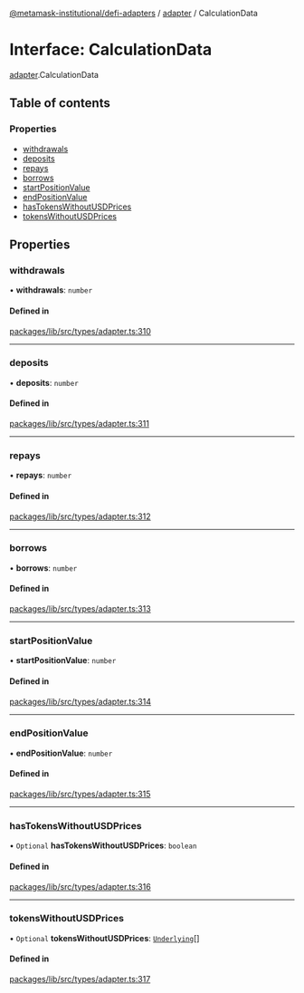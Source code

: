 [@metamask-institutional/defi-adapters](../README.md) / [adapter](../modules/adapter.md) / CalculationData

# Interface: CalculationData

[adapter](../modules/adapter.md).CalculationData

## Table of contents

### Properties

- [withdrawals](adapter.CalculationData.md#withdrawals)
- [deposits](adapter.CalculationData.md#deposits)
- [repays](adapter.CalculationData.md#repays)
- [borrows](adapter.CalculationData.md#borrows)
- [startPositionValue](adapter.CalculationData.md#startpositionvalue)
- [endPositionValue](adapter.CalculationData.md#endpositionvalue)
- [hasTokensWithoutUSDPrices](adapter.CalculationData.md#hastokenswithoutusdprices)
- [tokensWithoutUSDPrices](adapter.CalculationData.md#tokenswithoutusdprices)

## Properties

### withdrawals

• **withdrawals**: `number`

#### Defined in

[packages/lib/src/types/adapter.ts:310](https://github.com/consensys-vertical-apps/mmi-defi-adapters/blob/main/packages/lib/src/types/adapter.ts#L310)

___

### deposits

• **deposits**: `number`

#### Defined in

[packages/lib/src/types/adapter.ts:311](https://github.com/consensys-vertical-apps/mmi-defi-adapters/blob/main/packages/lib/src/types/adapter.ts#L311)

___

### repays

• **repays**: `number`

#### Defined in

[packages/lib/src/types/adapter.ts:312](https://github.com/consensys-vertical-apps/mmi-defi-adapters/blob/main/packages/lib/src/types/adapter.ts#L312)

___

### borrows

• **borrows**: `number`

#### Defined in

[packages/lib/src/types/adapter.ts:313](https://github.com/consensys-vertical-apps/mmi-defi-adapters/blob/main/packages/lib/src/types/adapter.ts#L313)

___

### startPositionValue

• **startPositionValue**: `number`

#### Defined in

[packages/lib/src/types/adapter.ts:314](https://github.com/consensys-vertical-apps/mmi-defi-adapters/blob/main/packages/lib/src/types/adapter.ts#L314)

___

### endPositionValue

• **endPositionValue**: `number`

#### Defined in

[packages/lib/src/types/adapter.ts:315](https://github.com/consensys-vertical-apps/mmi-defi-adapters/blob/main/packages/lib/src/types/adapter.ts#L315)

___

### hasTokensWithoutUSDPrices

• `Optional` **hasTokensWithoutUSDPrices**: `boolean`

#### Defined in

[packages/lib/src/types/adapter.ts:316](https://github.com/consensys-vertical-apps/mmi-defi-adapters/blob/main/packages/lib/src/types/adapter.ts#L316)

___

### tokensWithoutUSDPrices

• `Optional` **tokensWithoutUSDPrices**: [`Underlying`](adapter.Underlying.md)[]

#### Defined in

[packages/lib/src/types/adapter.ts:317](https://github.com/consensys-vertical-apps/mmi-defi-adapters/blob/main/packages/lib/src/types/adapter.ts#L317)
